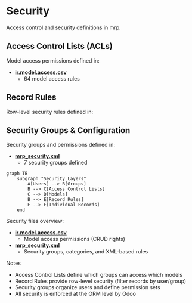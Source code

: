 # Security

Access control and security definitions in mrp.

## Access Control Lists (ACLs)

Model access permissions defined in:
- **[ir.model.access.csv](../mrp/security/ir.model.access.csv)**
  - 64 model access rules

## Record Rules

Row-level security rules defined in:

## Security Groups & Configuration

Security groups and permissions defined in:
- **[mrp_security.xml](../mrp/security/mrp_security.xml)**
  - 7 security groups defined

```mermaid
graph TB
    subgraph "Security Layers"
        A[Users] --> B[Groups]
        B --> C[Access Control Lists]
        C --> D[Models]
        B --> E[Record Rules]
        E --> F[Individual Records]
    end
```

Security files overview:
- **[ir.model.access.csv](../mrp/security/ir.model.access.csv)**
  - Model access permissions (CRUD rights)
- **[mrp_security.xml](../mrp/security/mrp_security.xml)**
  - Security groups, categories, and XML-based rules

Notes
- Access Control Lists define which groups can access which models
- Record Rules provide row-level security (filter records by user/group)
- Security groups organize users and define permission sets
- All security is enforced at the ORM level by Odoo
